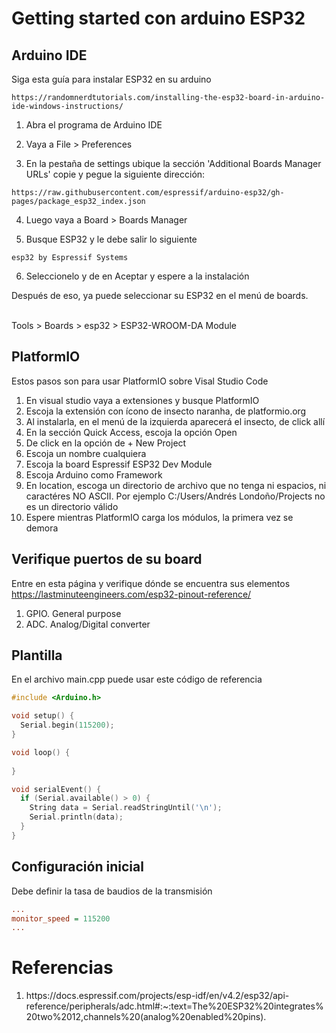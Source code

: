 # Getting started con arduino ESP32

## Arduino IDE
Siga esta guía para instalar ESP32 en su arduino
```
https://randomnerdtutorials.com/installing-the-esp32-board-in-arduino-ide-windows-instructions/
```

1. Abra el programa de Arduino IDE

2. Vaya a File > Preferences

3. En la pestaña de settings ubique la sección 'Additional Boards Manager URLs' copie y pegue la siguiente dirección:

```
https://raw.githubusercontent.com/espressif/arduino-esp32/gh-pages/package_esp32_index.json
```

4. Luego vaya a Board > Boards Manager

5. Busque ESP32 y le debe salir lo siguiente

```
esp32 by Espressif Systems
```

6. Seleccionelo y de en Aceptar y espere a la instalación

Después de eso, ya puede seleccionar su ESP32 en el menú de boards. <br><br>

Tools > Boards > esp32 > ESP32-WROOM-DA Module

## PlatformIO
Estos pasos son para usar PlatformIO sobre Visal Studio Code
<ol>
  <li>En visual studio vaya a extensiones y busque PlatformIO</li>
  <li>Escoja la extensión con ícono de insecto naranha, de platformio.org</li>
  <li>Al instalarla, en el menú de la izquierda aparecerá el insecto, de click allí</li>
  <li>En la sección Quick Access, escoja la opción Open</li>
  <li>De click en la opción de + New Project</li>
  <li>Escoja un nombre cualquiera</li>
  <li>Escoja la board Espressif ESP32 Dev Module</li>
  <li>Escoja Arduino como Framework</li>
  <li>En location, escoga un directorio de archivo que no tenga ni espacios, ni caractéres NO ASCII. Por ejemplo C:/Users/Andrés Londoño/Projects no es un directorio válido</li>
  <li>Espere mientras PlatformIO carga los módulos, la primera vez se demora</li>
</ol>

## Verifique puertos de su board
Entre en esta página y verifique dónde se encuentra sus elementos<br>
https://lastminuteengineers.com/esp32-pinout-reference/
<ol>
  <li>GPIO. General purpose</li>
  <li>ADC. Analog/Digital converter</li>
</ol>

## Plantilla
En el archivo main.cpp puede usar este código de referencia
```c++
#include <Arduino.h>

void setup() {
  Serial.begin(115200);
}

void loop() {
  
}

void serialEvent() {
  if (Serial.available() > 0) {
    String data = Serial.readStringUntil('\n');
    Serial.println(data);
  }
}
```
## Configuración inicial
Debe definir la tasa de baudios de la transmisión
```ini
...
monitor_speed = 115200
...
```

# Referencias
<ol>
  <li>https://docs.espressif.com/projects/esp-idf/en/v4.2/esp32/api-reference/peripherals/adc.html#:~:text=The%20ESP32%20integrates%20two%2012,channels%20(analog%20enabled%20pins).</li>
</ol>
